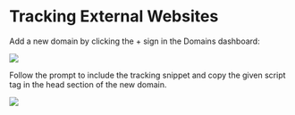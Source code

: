 # Tracking External Websites

Add a new domain by clicking the + sign in the Domains dashboard:

![](</img/image (7).png>)

Follow the prompt to include the tracking snippet and copy the given script tag in the head section of the new domain.

![](</img/image (8).png>)
